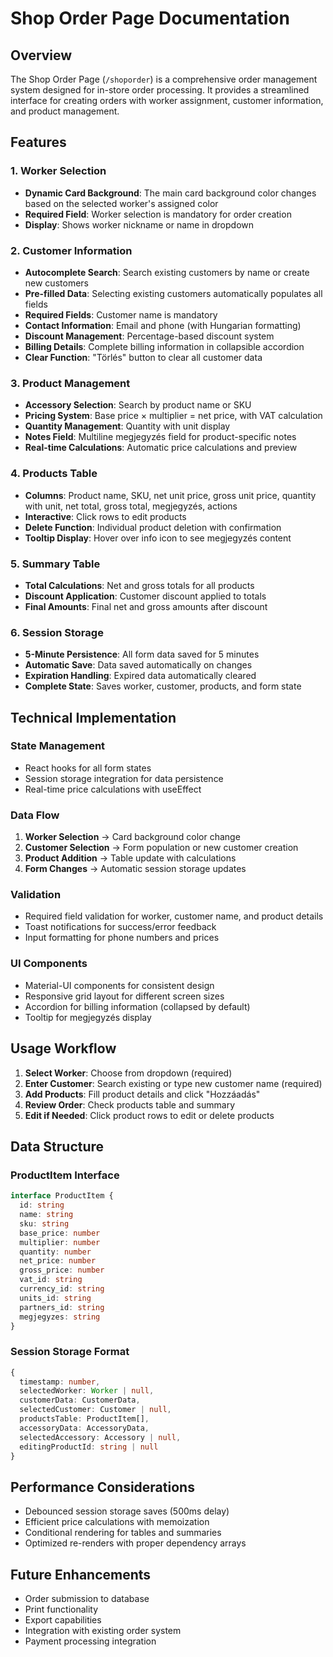 # Shop Order Page Documentation

## Overview
The Shop Order Page (`/shoporder`) is a comprehensive order management system designed for in-store order processing. It provides a streamlined interface for creating orders with worker assignment, customer information, and product management.

## Features

### 1. Worker Selection
- **Dynamic Card Background**: The main card background color changes based on the selected worker's assigned color
- **Required Field**: Worker selection is mandatory for order creation
- **Display**: Shows worker nickname or name in dropdown

### 2. Customer Information
- **Autocomplete Search**: Search existing customers by name or create new customers
- **Pre-filled Data**: Selecting existing customers automatically populates all fields
- **Required Fields**: Customer name is mandatory
- **Contact Information**: Email and phone (with Hungarian formatting)
- **Discount Management**: Percentage-based discount system
- **Billing Details**: Complete billing information in collapsible accordion
- **Clear Function**: "Törlés" button to clear all customer data

### 3. Product Management
- **Accessory Selection**: Search by product name or SKU
- **Pricing System**: Base price × multiplier = net price, with VAT calculation
- **Quantity Management**: Quantity with unit display
- **Notes Field**: Multiline megjegyzés field for product-specific notes
- **Real-time Calculations**: Automatic price calculations and preview

### 4. Products Table
- **Columns**: Product name, SKU, net unit price, gross unit price, quantity with unit, net total, gross total, megjegyzés, actions
- **Interactive**: Click rows to edit products
- **Delete Function**: Individual product deletion with confirmation
- **Tooltip Display**: Hover over info icon to see megjegyzés content

### 5. Summary Table
- **Total Calculations**: Net and gross totals for all products
- **Discount Application**: Customer discount applied to totals
- **Final Amounts**: Final net and gross amounts after discount

### 6. Session Storage
- **5-Minute Persistence**: All form data saved for 5 minutes
- **Automatic Save**: Data saved automatically on changes
- **Expiration Handling**: Expired data automatically cleared
- **Complete State**: Saves worker, customer, products, and form state

## Technical Implementation

### State Management
- React hooks for all form states
- Session storage integration for data persistence
- Real-time price calculations with useEffect

### Data Flow
1. **Worker Selection** → Card background color change
2. **Customer Selection** → Form population or new customer creation
3. **Product Addition** → Table update with calculations
4. **Form Changes** → Automatic session storage updates

### Validation
- Required field validation for worker, customer name, and product details
- Toast notifications for success/error feedback
- Input formatting for phone numbers and prices

### UI Components
- Material-UI components for consistent design
- Responsive grid layout for different screen sizes
- Accordion for billing information (collapsed by default)
- Tooltip for megjegyzés display

## Usage Workflow

1. **Select Worker**: Choose from dropdown (required)
2. **Enter Customer**: Search existing or type new customer name (required)
3. **Add Products**: Fill product details and click "Hozzáadás"
4. **Review Order**: Check products table and summary
5. **Edit if Needed**: Click product rows to edit or delete products

## Data Structure

### ProductItem Interface
```typescript
interface ProductItem {
  id: string
  name: string
  sku: string
  base_price: number
  multiplier: number
  quantity: number
  net_price: number
  gross_price: number
  vat_id: string
  currency_id: string
  units_id: string
  partners_id: string
  megjegyzes: string
}
```

### Session Storage Format
```typescript
{
  timestamp: number,
  selectedWorker: Worker | null,
  customerData: CustomerData,
  selectedCustomer: Customer | null,
  productsTable: ProductItem[],
  accessoryData: AccessoryData,
  selectedAccessory: Accessory | null,
  editingProductId: string | null
}
```

## Performance Considerations
- Debounced session storage saves (500ms delay)
- Efficient price calculations with memoization
- Conditional rendering for tables and summaries
- Optimized re-renders with proper dependency arrays

## Future Enhancements
- Order submission to database
- Print functionality
- Export capabilities
- Integration with existing order system
- Payment processing integration
